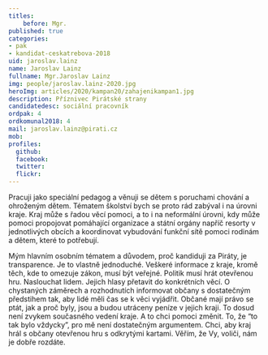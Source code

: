 ```yaml
---
titles: 
    before: Mgr.
published: true
categories:
- pak
- kandidat-ceskatrebova-2018
uid: jaroslav.lainz
name: Jaroslav Lainz
fullname: Mgr.Jaroslav Lainz
img: people/jaroslav.lainz-2020.jpg
heroImg: articles/2020/kampan20/zahajenikampan1.jpg
description: Příznivec Pirátské strany
candidatedesc: sociální pracovník
ordpak: 4
ordkomunal2018: 4
mail: jaroslav.lainz@pirati.cz
mob:
profiles:
  github:
  facebook:
  twitter:
  flickr:
---
```

Pracuji jako speciální pedagog a věnuji se dětem s poruchami chování a ohroženým dětem. Tématem školství bych se proto rád zabýval i na úrovni kraje. Kraj může s řadou věcí pomoci, a to i na neformální úrovni, kdy může pomoci propojovat pomáhající organizace a státní orgány napříč resorty v jednotlivých obcích a koordinovat vybudování funkční sítě pomoci rodinám a dětem, které to potřebují.

Mým hlavním osobním tématem a důvodem, proč kandiduji za Piráty, je transparence. Je to vlastně jednoduché. Veškeré informace z kraje, kromě těch, kde to omezuje zákon, musí být veřejné. Politik musí hrát otevřenou hru. Naslouchat lidem. Jejich hlasy přetavit do konkrétních věcí. O chystaných záměrech a rozhodnutích informovat občany s dostatečným předstihem tak, aby lidé měli čas se k věci vyjádřit. Občané mají právo se ptát, jak a proč byly, jsou a budou utráceny peníze v jejich kraji. To dosud není zvykem současného vedení kraje. A to chci pomoci změnit. To, že “to tak bylo vždycky”, pro mě není dostatečným argumentem. Chci, aby kraj hrál s občany otevřenou hru s odkrytými kartami. Věřím, že Vy, voliči, nám je dobře rozdáte.
